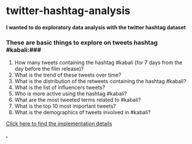 # twitter-hashtag-analysis
#### I wanted to do exploratory data analysis with the twitter hashtag dataset ####

### These are basic things to explore on tweets hashtag #kabali:###

1. How many tweets containing the hashtag #kabali (for 7 days from the day before the film release)?
2. What is the trend of these tweets over time?
3. What is the distribution of the retweets containing the hashtag #kabali?
4. What is the list of influencers tweets?
5. Who is more active using the hashtag #kabali?
6. What are the most tweeted terms related to #kabali?
7. What is the top 10 most important tweets?
8. What is the demographics of tweets involved in #kabali?

[Click here to find the implementation details](https://github.com/dmanojbabu/twitter-hashtag-analysis/blob/master/kabali-hastag-analytics.ipynb)


[.](https://raw.githubusercontent.com/dmanojbabu/twitter-hashtag-analysis/master/kabali_word_mask.png)
